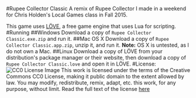 #Rupee Collector Classic
A remix of Rupee Collector I made in a weekend for Chris Holden's Local Games class in Fall 2015. 

This game uses [LÖVE](https://love2d.org/), a free game engine that uses Lua for scripting.
#Running
##Windows
Download a copy of `Rupee Collector Classic.exe.zip` and run it.
##Mac OS X
Download a copy of `Rupee Collector Classic.app.zip`, unzip it, and run it.
**Note:** OS X is untested, as I do not own a Mac.
##Linux
Download a copy of LÖVE from your distribution's package manager or their website, then download a copy of `Rupee Collector Classic.love` and open it in LÖVE.
#License: ![CC0 License Image](http://i.creativecommons.org/p/zero/1.0/88x31.png)
This work is licensed under the terms of the Creative Commons CC0 License, making it public domain to the extent allowed by law. You may modify, redistribute, remix, adapt, etc. this work, for any purpose, without limit. Read the full text of the license [here](https://creativecommons.org/publicdomain/zero/1.0/)
